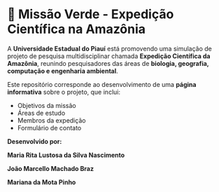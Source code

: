 # 🌱 Missão Verde - Expedição Científica na Amazônia
A **Universidade Estadual do Piauí** está promovendo uma simulação de projeto de pesquisa multidisciplinar chamada **Expedição Científica da Amazônia**, reunindo pesquisadores das áreas de **biologia, geografia, computação e engenharia ambiental**.

Este repositório corresponde ao desenvolvimento de uma **página informativa** sobre o projeto, que inclui:
- Objetivos da missão
- Áreas de estudo
- Membros da expedição
- Formulário de contato

**Desenvolvido por:**

**Maria Rita Lustosa da Silva Nascimento**

**João Marcello Machado Braz**

**Mariana da Mota Pinho**
